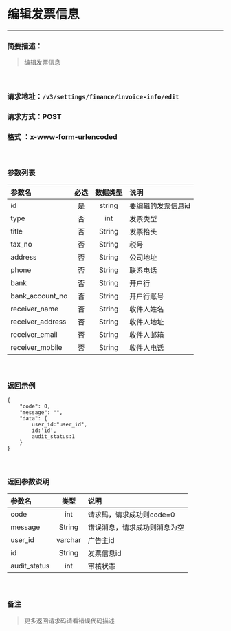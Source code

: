 　
#  编辑发票信息
---
### 简要描述：
>编辑发票信息

　　　　

### 请求地址：```/v3/settings/finance/invoice-info/edit```

### 请求方式：POST

### 格式 ：x-www-form-urlencoded
　

### 参数列表

参数名 | 必选 | 数据类型 | 说明 
:------ | :----:| :--------: |:---- 
id|是|string|要编辑的发票信息id
type|否|int|发票类型|1-普票，2-专票
title|否|String|发票抬头
tax_no|否|String|税号
address|否|String|公司地址
phone|否|String|联系电话
bank|否|String|开户行
bank_account_no|否|String|开户行账号
receiver_name|否|String|收件人姓名
receiver_address|否|String|收件人地址
receiver_email|否|String|收件人邮箱
receiver_mobile|否|String|收件人电话
　

### 返回示例
```
{
    "code": 0,
    "message": "",
    "data": {
        user_id:"user_id",
        id:'id',
        audit_status:1
    }
}
```
　

### 返回参数说明

参数名 | 类型 | 说明
:---   |:---: |:---
code | int | 请求码，请求成功则code=0
message | String | 错误消息，请求成功则消息为空
user_id|varchar|广告主id
id|String|发票信息id
audit_status|int|审核状态
　

### 备注
>更多返回请求码请看错误代码描述
